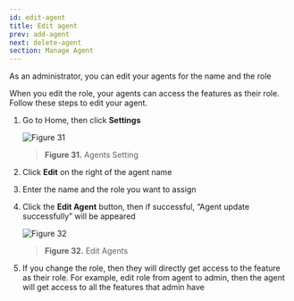 ```yaml
---
id: edit-agent
title: Edit agent
prev: add-agent
next: delete-agent
section: Manage Agent
---
```


As an administrator, you can edit your agents for the name and the role

When you edit the role, your agents can access the features as their role. Follow these steps to edit your agent.

1. Go to Home, then click **Settings**

    ![Figure 31](/assets/images/products/kata-omnichat/image31.webp)

    > **Figure 31.** Agents Setting

2. Click **Edit** on the right of the agent name
3. Enter the name and the role you want to assign
4. Click the **Edit Agent** button, then if successful, “Agent update successfully” will be appeared

    ![Figure 32](/assets/images/products/kata-omnichat/image32.webp)

    > **Figure 32.** Edit Agents

5. If you change the role, then they will directly get access to the feature as their role. For example, edit role from agent to admin, then the agent will get access to all the features that admin have
